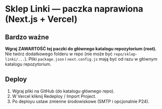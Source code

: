 # Sklep Linki — paczka naprawiona (Next.js + Vercel)

## Bardzo ważne
**Wgraj ZAWARTOŚĆ tej paczki do głównego katalogu repozytorium (root).**
Nie twórz dodatkowego folderu w repo (nie może być `repo/sklep-linki/...`). Pliki `package.json` i `next.config.js` mają być od razu w głównym katalogu repozytorium.

## Deploy
1) Wgraj pliki na GitHub (do katalogu głównego repo).
2) W Vercel kliknij Redeploy / Import Project.
3) Po deployu ustaw zmienne środowiskowe (SMTP i opcjonalnie P24).
